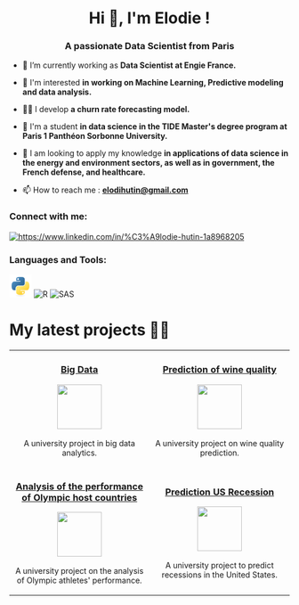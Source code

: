 <h1 align="center">Hi 👋, I'm Elodie !</h1>
<h3 align="center">A passionate Data Scientist from Paris</h3>

- 🔋 I’m currently working as **Data Scientist at Engie France.**

- 👀 I'm interested **in working on Machine Learning, Predictive modeling and data analysis.**

- 👨‍💻 I develop **a churn rate forecasting model.**

- 🌱 I'm a student **in data science in the TIDE Master's degree program at Paris 1 Panthéon Sorbonne University.**

- 🏩 I am looking to apply my knowledge **in applications of data science in the energy and environment sectors, as well as in government, the French defense, and healthcare.**

- 📫 How to reach me :  **elodihutin@gmail.com**

<h3 align="left">Connect with me:</h3>
<p align="left">
<a href="https://linkedin.com/in/élodie-hutin-1a8968205" target="blank"><img align="center" src="https://raw.githubusercontent.com/rahuldkjain/github-profile-readme-generator/master/src/images/icons/Social/linked-in-alt.svg" alt="https://www.linkedin.com/in/%C3%A9lodie-hutin-1a8968205" height="30" width="40" /></a>
  
</p>


### Languages and Tools:



<p align="left">
    <img src="https://raw.githubusercontent.com/devicons/devicon/master/icons/python/python-original.svg" alt="Python" width="40" height="40">
    <img src="https://upload.wikimedia.org/wikipedia/commons/1/1b/R_logo.svg" alt="R" width="40" height="40"/>
    <img src="https://upload.wikimedia.org/wikipedia/commons/1/10/SAS_logo_horiz.svg" alt="SAS" width="40" height="40"/>
  </a>
</p>

<!-- Projects -->
<h1 align="left">My latest projects 👩‍💻</h1>
<div align="left">
  <table>
    <tr>
      <!-- Premier projet -->
      <td width="40%">
        <h3 align="center">
          <a href="https://github.com/ElodieHutin/Big_Data" target="_blank" rel="noreferrer"> Big Data </a>
        </h3>
        <p align="center">
          <a href="https://github.com/ElodieHutin/Big_Data" target="_blank" rel="noreferrer">
            <img src="https://upload.wikimedia.org/wikipedia/commons/f/f3/Apache_Spark_logo.svg" width="80" height="80">
          </a>
        </p>
        <p align="center">
          A university project in big data analytics.
        </p>
      </td>
      <!-- Deuxième projet -->
      <td width="40%">
        <h3 align="center">
          <a href="https://github.com/ElodieHutin/Prediction_qualite_vin" target="_blank" rel="noreferrer"> Prediction of wine quality </a>
        </h3>
        <p align="center">
          <a href="https://github.com/ElodieHutin/Prediction_qualite_vin" target="_blank" rel="noreferrer">
            <img src="https://upload.wikimedia.org/wikipedia/commons/6/64/A_bottle_and_glass_of_wine.svg" width="80" height="80">
          </a>
        </p>
        <p align="center">
          A university project on wine quality prediction.
        </p>
      </td>
    </tr>
    <tr>
      <!-- Troisième projet -->
      <td width="40%">
        <h3 align="center">
          <a href="https://github.com/ElodieHutin/Olympics_Game_Analysis" target="_blank" rel="noreferrer"> Analysis of the performance of Olympic host countries </a>
        </h3>
        <p align="center">
          <a href="https://github.com/ElodieHutin/Olympics_Game_Analysis" target="_blank" rel="noreferrer">
            <img src="https://upload.wikimedia.org/wikipedia/commons/a/a7/Olympic_flag.svg" width="80" height="80">
          </a>
        </p>
        <p align="center">
          A university project on the analysis of Olympic athletes' performance.
        </p>
      </td>
      <!-- Quatrième projet -->
      <td width="40%">
        <h3 align="center">
          <a href="https://github.com/ElodieHutin/Predicting_US_recessions" target="_blank" rel="noreferrer"> Prediction US Recession </a>
        </h3>
        <p align="center">
          <a href="https://github.com/ElodieHutin/Predicting_US_recessions" target="_blank" rel="noreferrer">
            <img src="https://upload.wikimedia.org/wikipedia/commons/6/65/Logo-crise.svg" width="80" height="80">
          </a>
        </p>
        <p align="center">
          A university project to predict recessions in the United States.
        </p>
      </td>
    </tr>
  </table>
</div>


                       
